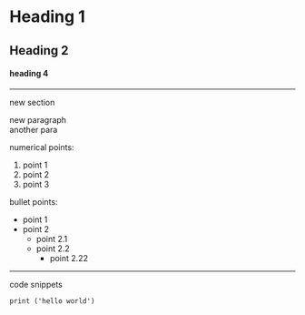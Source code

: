 # Heading 1
## Heading 2
#### heading 4 
--- 
new section 


new paragraph<br>
another para

numerical points:
1. point 1
2. point 2
3. point 3

bullet points:
* point 1
* point 2
  * point 2.1
  * point 2.2
    * point 2.22
---
code snippets
```
print ('hello world')
